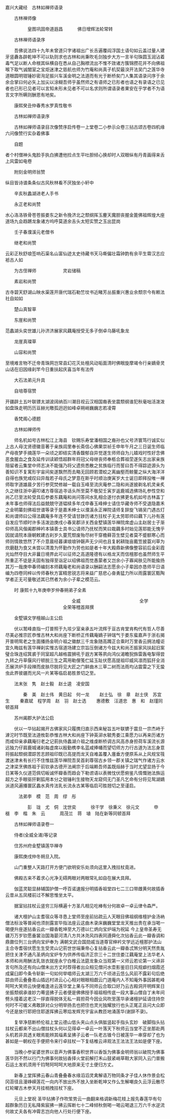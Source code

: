 <!-- { "loadSidebar": true } -->
嘉兴大藏经　古林如禅师语录


　　古林禅师像


　　　　　皇图巩固帝道遐昌
　　　佛日增辉法轮常转

　　古林禅师语录序

　　吾佛说法四十九年未曾道只字诸祖出广长舌遍覆阎浮国土语句如云盖过量人建牙竖纛各辟乾坤不可以轨则求也古林和尚秉吹毛剑独步大方一言半句珠圆玉润沾着毒气足以断人命根其纵横自在悉从自己胸襟流出不惟不效诸方簇锦攒花并不向佛祖喉下取气诚闇室之宝炬迷津之慈航也师为竹庵和尚真子机契最湥开法吴门之莲华寺道眼圆明钳锤妙密洵足振兴车溪金明之法道而有光于断桥矣门人集其语录问序于余余合掌曰何必矢上加尖以涂糊吾师乎虽然师之有语师之已形者也语之有录语之已见者也已形已见者可以言知未形未见者不可以名求则所谓语录者果安在乎学者不为语言文字所瞒则酬恩有地矣。

　　康熙癸丑仲春秀水罗真性敬书

　　古林如禅师语录序


　　古林如禅师语录目次像赞序启传卷一上堂卷二小参示众卷三拈古颂古卷四机缘六问像赞行实杂着佛事

　　自题

者个村僧神头鬼脸手执白拂遭他捡点生平吐胆倾心换却时人双眼纵有丹青画得来舌上风雷如电卷

　　附刻金明师翁赞

纵目皆诗谱条条似古风秋林看不厌独坐小轩中

　　辛亥秋蠡湖进老人手书

　　永正老和尚赞

水心洛洛铁骨苍苍振娄东之新令挽济北之颓纲挥玉麈天魔胆丧握金篦佛祖辉煌大座道场九会趋蹡龙象诸方呜呼莫道余舌头太短实赞之玉出昆岗

　　壬子春濮溪元老僧书

　　继老和尚赞

云彩正秋舒琅签响石渠名山富仙迹太史待藏书天马嘶偏壮霜钟韵有余平生霄汉志应袛古人如

　　为古侄禅师　　　　　　灵岩储稿

　　素岩和尚赞

古寺碧天舒湖山映水渠莲开唐代瑞石勒竺坟书近睹芳丛振重兴惠业余颓宗今有赖法社自如如

　　楚山真智草

　　东崖和尚赞

范蠡湖头奕世雄儿孙济济展家风藕庵授受无多子倒卓乌藤吼象龙

　　龙崖真璨草

　　山容和尚赞

至境难言物不迁帝青珠网岂常县幻花灭处檀风动垢面清时佛眼旋摩竭令行亲嫡骨灵山话在旧因缘刹竿今日重扶起庆喜当年有法传

　　大石法弟元升具

　　自培尊宿赞

开疆辟土五叶联镖太湖波阔纳百川潮目视云汉相国裔表坐震颓纲谁犯秋毫咄活泼泼如盘珠走明历历亘赫光曒孤迥迥如峰卓朔峭巍巍志若凌霄

　　香梵阁心德题

　　古林如禅师传

　　师名机如号古林松江上海县　钦赐乐寿堂潘相国之裔孙也父号济寰笃行诚实似上古人母沈贤德徽音著于亲族闾里奉长斋信心佛果崇祯壬申年午月之三日诞生师临产母夜梦手摘莲华一朵顷之即结实清香馥郁自异觉遂生师师自为儿嬉戏时性好念佛恶食腥血之食及延传训读颖悟超群年将冠父母继丧师奉柩合葬祖茔遂矢志出家亲族阻留者云集堂中师志决不能强乃将父遗赀悉散之贫族临行而誓曰吾不得踪迹源头为善知识不复寓形宇宙间矣遂飘然而去略无回顾若潜蛟之离幽壑而鲸鳌之纵大海洋洋自得也族党咸叹曰异哉若子母氏之梦意在斯乎时顺治庚寅岁大士诞日即拜投唯一禅师取字道雄晨夕苦行参究焚修越一载自玉峰至流庆庵参二隐和尚遂披剃名机灵亲炙久之继往浙中遍叩诸方尊宿追寻话头所至莫不敬契壬寅岁返鹿城选佛场礼参性空和尚乙巳至法轮受具后参娄东藕庵和尚问答间水乳相合遂付衣拂更名机如号古林盖丁未年事也师得法后益兢兢守道韫椟多年戊申春玉峰绅士请住华藏寺师不受退隐嘉禾之金明纂刻佛祖世谱等录于是嘉禾绅士以濮溪永正禅院请师复辞旋飞锡吴门遇古灯和尚谓师曰公得法藕庵多年连不受请甘踄历诸方拄杖子无太劳耶师曰藕下儿孙有莲自发应节顺时许多活泼迨庚戌小春吴郡浒关西金墅镇莲华禅院席虚山主赵居士子渐仰师高风偕阖郡绅衿本镇善士具书公请师乃抚杖而笑曰栽藕多时始见莲耶能无愧乎因就请院本唐朝敕建古刹岁久蔓荒颓废殆尽树干穿檐藓苔生壁见者莫不蹙额寒心而师则情致悠然了不介意晨经暮课琅琅钟磬声无少间也且复躬耕陇亩戴笠披蓑刈草为炊磨麸为食又未尝以清澹为怀勤作为劳也如是者十年大殿鼎新佛像整容前后金彩霞光灿然夺目大非曩日境界此可以征师之高道隆德有以格龙天而信檀那也虽然师生平所重正不徒是夫固有独得至诣足以绍佛祖而觉愚蒙者又岂余小子寡闻肤见所能揄扬其万一哉庚申春师编刻本师藕庵老和尚语录以酬嗣法志愿余小子辈因亦恳师平日语编为四卷同梓以传师春秋方富精思锐志将来益广慈悲心奋勇猛力所以雨露寰区甄陶学者正无可量敬述其已然者为余小子辈之模范云。

　　时
康熙十九年庚申岁仲春朔弟子全素

　　　　　　　　　　　　　　　全威
　　　　　　　　　　　　　全学
　　　　　　　　　　　　　全荣等稽首拜撰

　　金墅镇文学檀越山主公启

　　伏以鹫峰直指一灯普照于九垓少室亲承五叶流辉于亘古肯堂肯构代有哲人尽善尽美必推宗匠恭惟古林大和尚座下断桥正传藕庵嫡子钟瑞气于娄东蜚嘉声于浙右揭开普明鸳老之生面播扬金明介祖之徽猷三千龙象随高躅正合乘时万里香云拥法幢讵宜久晦兹有莲华禅刹实惟古宿道场建立宗旨压倒诸方今兹大和尚丕振家风扶起旧案璧合珠连绍箕裘于同室超凡越格震狮吼于遐方某等夙向鸿仪渴瞻猊旆雷轰电掣得尝九转之丹草偃风行顿脱三生之罥用勒俚笺伫延玉趾伏愿高提祖印威风凛而狐犴全消丕展洪炉手段辣而皮肤尽脱将见大匠之门鲜曲木三草二树而法雨均沾震雷之下无蛰虫此界彼疆而光风一片某等临启曷胜景切之至。

　　法末张　隽　赵士毅　赵士逵　凌安国

　　　　秦　美　赵士伟　黄日起　何一龙
　　赵士弘　徐　章　赵士侠　苏宜生
　　秦嘉斌　程学周　赵　羽　赵士选
　　惠德敷　汪道忠　惠　和　赵瑾同顿首拜

　　苏州阖郡大护法公启

　　伏以一华拈起揭开古佛家风只履携归直示西来秘旨五叶联镳于震旦一宗杰峙于滹沱时节既至法道攸彰恭惟古林大和尚座下钟英泖水毓秀娄江乘愿力以再来历诸方而咸仰亲承藕庵衍老之记莂执侍蠡湖介祖之维虔断桥调古风高赤身担荷车溪流长源远独力仔肩鹿城诸刹每虚席以殷勤槜李名蓝咸捧幡而望切师方力行古道为法忘身意将振起颓纲潜踪苦志顾祖印既已高提而龙天自难盖覆入廛垂方便原系从上风规宝筏渡迷津未有长行不住惟兹莲华禅院吾吴首刹尊宿古乡领一郡关镇之瑞气作诸方云水之津梁烹佛炼祖于前钦承古德开法阐宗于后端赖吾师盖既烜赫于当时尤望显扬于今日某等久仪道范佩切皈诚怀瓣香而趋会下勒谫语以表微忱伏愿俯鉴凡情慨驰法旆运超方之手眼驱犴剿狐用本分之钳锤利生接物天龙窥伺无门圣凡乞命有分将见鸳湖嫡派道风遍播寰区蠡水真传法乳长流永古某等临启可胜翘切之至谨启。

　　　法弟李　模　范　周　缪　彤

　　　　　彭　珑　尤　侗　沈世奕
　　　徐干学　徐秉义　徐元文
　　　申　穟　李　楷　朱　云
　　　周茂兰　蒋　埴　陆在新等同顿首拜

　　古林如禅师语录卷一

　　侍者(全威全涌)等记录

　　住苏州府金墅镇莲华禅寺

　　康熙庚戌仲冬朔旦入院。

　　山门重整人天路打开方便门欲明安乐处须向这里入拽拄杖竟进。

　　佛殿古来不着求心光净无碍两眼对两眼常礼如自在展大具拜。

　　伽蓝灵聪显赫辅国护僧一呼百诺速报分明插香祖堂四七二三口带雌黄何故插香云昔从五凤楼前过不解思惟坐太平。

　　据室拈拄杖云竖穷三际横遍十方圣凡相见吃棒有分何故卓一卓云律令森严。

　　诸大檀护山主耆宿众等寻恳上堂师至座前拈疏云人天眼目佛祖纲维檀护金汤衲僧法标汝等普闻也须剖露宣毕指法座云这曲木录床巍巍堂堂龙天推出贵在承当喝一喝便升座遂拈香云此一瓣香乾坤至大万德以仁炳向宝炉端为祝延
今上皇帝圣寿无疆万万岁钦愿垂裳治国海晏河清八方共沐尧风四表同遵舜化次拈香云此一瓣香调和鼎鼐位列三台炳向宝炉奉为
满朝文武合国勋戚当道尊官绅衿文学远近檀那护法山主合寺耆宿伏愿生生受灵山记莂世世端秉帝心复拈香云此一瓣香忒煞分明天然贵胤把住关津不通凡圣炳向宝炉专为供养传临济正宗三十二世住娄江藕庵堂上法华老人本师和尚用酬法乳敛衣就座永宁白椎云法筵龙象众当观第一义师云若论第一义谛非言句所及还有向山僧未出方丈时荐得者出众相见僧问水壶影鉴旧日风规癖扫烟霞还成窠臼即今条令斩新一句如何举唱师云太湖三万六千顷进云恁么风前不露彩句后绝踪由师云叠叠青山插远村进云心心相对眼眼相觑云门道庵内人不知庵外事因甚乾峰呵呵大笑师云快便难逢进云莲华堂上果与不同师云合取口好乃云古殿洞开明辉杲日坐振颓纲承谁妙力蓦竖拂子云者便是佛佛授手祖祖相传底一段大事山僧自丁未年间劈头撞着这老汉一拶直得脱体无私一肩担荷今因业风吹至莲华承诸檀护延请住持奈何时不可缓义弗敢辞对众分明举扬去也把住也灵光独耀放行也头正尾正且问大众即今还是放行耶把住耶遂挥拂云寒焰发辉充宇宙从教匝地涌莲华(谢辞不录)。

　　复举净慈断桥伦祖上堂云德山低头夹山点头俱胝竖起手指头玄妙　破脚指头拈拄杖云都来不出山僧拄杖头何以见得卓一卓云一叶落天下秋师云当堂不正坐那赴两头机若非具透关眼焉能辨其缁素呈拂子云者一队老古锥今日被莲华一串穿却了也为甚如是一朝权在手便把令来行卓拄杖一下复结椎云谛观法王法法王法如是便下座。

　　当晚小参娑婆世界以音声为佛事香积世界以香饭为佛事金明师翁以破院为佛事莲华则不然以行门为佛事何故拈香择火堂前解打禾山鼓紧峭草鞋大家同入云门普搬石运土发机须用千钧弩阿呵呵大地原来无寸土便归方丈。

　　新春上堂挥拂云春山青叠叠春水缘滔滔灵禽解语万物同条才子佳人休作景会松冈苔径且漫峥嵘莲花一向内不放出外不放入坐断乾坤又作么生解嘲良久云浮云散尽红轮曜古木参天月挂梢拽拄杖下座。

　　元旦上堂祝
圣毕拈拂子作吹笙势云一曲翻来格调新梅花枝上报先春莲华有句超群象历日无私降紫宸拂一拂云挥断七十二峰倾秋倒喝一喝云喝退三万六千水逆流何故丈夫各有冲霄志岂向他人行处行便下座。

